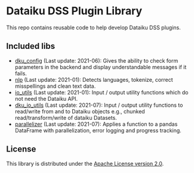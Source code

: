 # Dataiku DSS Plugin Library

This repo contains reusable code to help develop Dataiku DSS plugins.

## Included libs

- [dku_config](dkulib/dku_config) (Last update: 2021-06): Gives the ability to check form parameters in the backend and display understandable messages if it fails.
- [nlp](dkulib/nlp) (Last update: 2021-01): Detects languages, tokenize, correct misspellings and clean text data.
- [io_utils](dkulib/io_utils) (Last update: 2021-01): Input / output utility functions which do not need the Dataiku API.
- [dku_io_utils](dkulib/dku_io_utils) (Last update: 2021-07): Input / output utility functions to read/write from and to Dataiku objects e.g., chunked read/transform/write of dataiku Datasets.
- [parallelizer](dkulib/parallelizer) (Last update: 2021-07): Applies a function to a pandas DataFrame with parallelization, error logging and progress tracking.

## License

This library is distributed under the [Apache License version 2.0](LICENSE).
